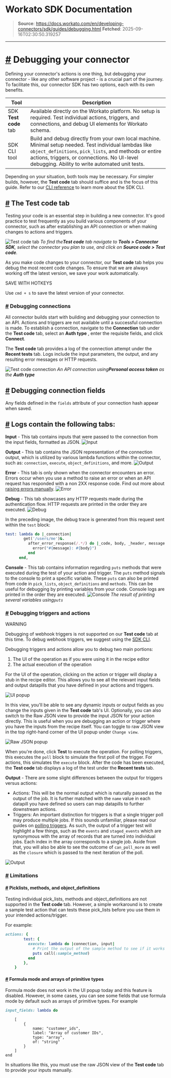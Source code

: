 # Workato SDK Documentation

> **Source**: https://docs.workato.com/en/developing-connectors/sdk/guides/debugging.html
> **Fetched**: 2025-09-16T02:30:50.319257

---

# [#](<#debugging-your-connector>) Debugging your connector

Defining your connector's actions is one thing, but debugging your connector - like any other software project - is a crucial part of the journey. To facilitate this, our connector SDK has two options, each with its own benefits.

Tool | Description  
---|---  
SDK **Test code** tab | Available directly on the Workato platform. No setup is required. Test individual actions, triggers, and connections, and debug UI elements for Workato schema.  
SDK CLI tool | Build and debug directly from your own local machine. Minimal setup needed. Test individual lambdas like `object_definitions`, `pick_lists`, and methods or entire actions, triggers, or connections. No UI-level debugging. Ability to write automated unit tests.  

Depending on your situation, both tools may be necessary. For simpler builds, however, the **Test code** tab should suffice and is the focus of this guide. Refer to our [CLI reference](</developing-connectors/sdk/cli.html#sdk-cli>) to learn more about the SDK CLI.

## [#](<#the-test-code-tab>) The Test code tab

Testing your code is an essential step in building a new connector. It's good practice to test frequently as you build various components of your connector, such as after establishing an API connection or when making changes to actions and triggers.

![Test code tab](/assets/img/test-code-tab.d957a3fd.png) _To find the**Test code** tab navigate to **Tools > Connector SDK**, select the connector you plan to use, and click on **Source code > Test code**._

As you make code changes to your connector, our **Test code** tab helps you debug the most recent code changes. To ensure that we are always working off the latest version, we save your work automatically.

SAVE WITH HOTKEYS

Use `cmd + s` to save the latest version of your connector.

### [#](<#debugging-connections>) Debugging connections

All connector builds start with building and debugging your connection to an API. Actions and triggers are not available until a successful connection is made. To establish a connection, navigate to the **Connection** tab under the **Test code** tab, select an **Auth type** , enter the requisite fields, and click **Connect**.

The **Test code** tab provides a log of the connection attempt under the **Recent tests** tab. Logs include the input parameters, the output, and any resulting error messages or HTTP requests.

![Test code connection](/assets/img/test-code-connection-fields.7d00ab2f.png) _An API connection using**Personal access token** as the **Auth type**_

## [#](<#debugging-connection-fields>) Debugging connection fields

Any fields defined in the `fields` attribute of your connection hash appear when saved.

## [#](<#logs-contain-the-following-tabs>) Logs contain the following tabs:

**Input** \- This tab contains inputs that were passed to the connection from the input fields, formatted as JSON. ![Input](/assets/img/test-code-connection-input.31d4b525.png)

**Output** \- This tab contains the JSON representation of the connection output, which is utilized by various lambda functions within the connector, such as: `connection`, `execute`, `object_definitions`, and more. ![Output](/assets/img/test-code-connection-output.27a638aa.png)

**Error** \- This tab is only shown when the connector encounters an error. Errors occur when you use a method to raise an error or when an API request has responded with a non 2XX response code. Find out more about [raising errors manually](</developing-connectors/sdk/guides/error-handling.html#validating-inputs>). ![Error](/assets/img/test-code-connection-error.365130de.png)

**Debug** \- This tab showcases any HTTP requests made during the authentication flow. HTTP requests are printed in the order they are executed. ![Debug](/assets/img/test-code-connection-debug.76f1fe5a.png)

In the preceding image, the debug trace is generated from this request sent within the `test` block:
```ruby
test: lambda do |_connection|
        get('/users/me')&.
          after_error_response(/.*/) do |_code, body, _header, message|
            error("#{message}: #{body}")
          end
      end,


```

**Console** \- This tab contains information regarding `puts` methods that were executed during the test of your action and trigger. The `puts` method signals to the console to print a specific variable. These `puts` can also be printed from code in `pick_lists`, `object_definitions` and `methods`. This can be useful for debugging by printing variables from your code. Console logs are printed in the order they are executed. ![Console](/assets/img/debugger-connection-console.cc8cc59d.png) _The result of printing several variables using`puts`_

### [#](<#debugging-triggers-and-actions>) Debugging triggers and actions

WARNING

Debugging of webhook triggers is not supported on our **Test code** tab at this time. To debug webhook triggers, we suggest using the [SDK CLI](</developing-connectors/sdk/cli.html#sdk-cli>).

Debugging triggers and actions allow you to debug two main portions:

  1. The UI of the operation as if you were using it in the recipe editor
  2. The actual execution of the operation

For the UI of the operation, clicking on the action or trigger will display a stub in the recipe editor. This allows you to see all the relevant input fields and output datapills that you have defined in your actions and triggers.

![UI popup](/assets/img/debugger-operation-ui.44ff375e.png)

In this view, you'll be able to see any dynamic inputs or output fields as you change the inputs given in the **Test code** tab's UI. Optionally, you can also switch to the Raw JSON view to provide the input JSON for your action directly. This is useful when you are debugging an action or trigger where you have the inputs from the recipe itself. You can toggle to raw JSON view in the top right-hand corner of the UI popup under `Change view`.

![Raw JSON popup](/assets/img/debugger-operation-raw-json.140247ad.png)

When you're done, click **Test** to execute the operation. For polling triggers, this executes the `poll` block to simulate the first poll of the trigger. For actions, this simulates the `execute` block. After the code has been executed, the **Test code** tab displays a log of the test under the **Recent tests** tab.

**Output** \- There are some slight differences between the output for triggers versus actions:

  * Actions: This will be the normal output which is naturally passed as the output of the job. It is further matched with the `name` value in each datapill you have defined so users can map datapills to further downstream actions.
  * Triggers: An important distinction for triggers is that a single trigger poll may produce multiple jobs. If this sounds unfamiliar, please read our guides on [polling triggers](</developing-connectors/sdk/guides/building-triggers/poll.html#how-to-guides-polling-trigger>). As such, the output of a trigger test will highlight a few things, such as the `events` and `staged_events` which are synonymous with the array of records that are turned into individual jobs. Each index in the array corresponds to a single job. Aside from that, you will also be able to see the outcome of `can_poll_more` as well as the `closure` which is passed to the next iteration of the poll.

![Output](/assets/img/debugger-operation-output.6759a239.png)

### [#](<#limitations>) Limitations

#### [#](<#picklists-methods-and-object-definitions>) Picklists, methods, and object_definitions

Testing individual pick_lists, methods and object_definitions are not supported in the **Test code** tab. However, a simple workaround is to create a sample test action that can tests these pick_lists before you use them in your intended actions/trigger.

For example:
```ruby
actions: {
        test: {
          execute: lambda do |connection, input|
            # Print the output of the sample method to see if it works as intended
            puts call(:sample_method)
          end
        },
    }


```

#### [#](<#formula-mode-and-arrays-of-primitive-types>) Formula mode and arrays of primitive types

Formula mode does not work in the UI popup today and this feature is disabled. However, in some cases, you can see some fields that use formula mode by default such as arrays of primitive types. For example
```ruby
input_fields: lambda do 
```
        [
            {
                name: "customer_ids",
                label: "Array of customer IDs",
                type: "array",
                of: "string"
            }
        ]
    end



In situations like this, you must use the raw JSON view of the **Test code** tab to provide your inputs manually.
